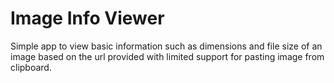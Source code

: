 # Image Info Viewer

Simple app to view basic information such as dimensions and file size of an image based on the url provided with limited support for pasting image from clipboard.